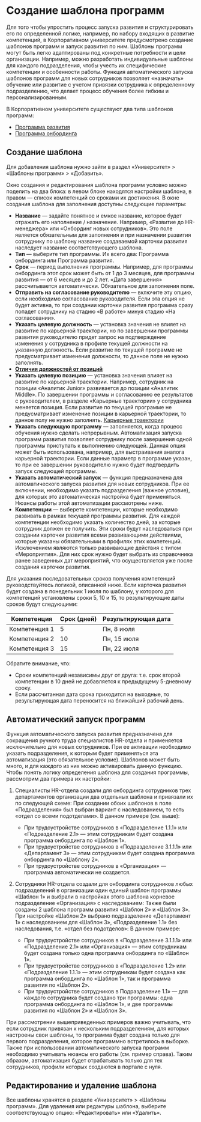 # Создание шаблона программ

Для того чтобы упростить процесс запуска развития и структурировать его по определенной логике, например, по набору входящих в развитие компетенций, в Корпоративном университете предусмотрено создание шаблонов программ и запуск развития по ним.
Шаблоны программ могут быть легко адаптированы под конкретные потребности и цели организации. Например, можно разработать индивидуальные шаблоны для каждого подразделения, чтобы учесть их специфические компетенции и особенности работы. Функция автоматического запуска шаблонов программ для новых сотрудников позволяет «назначать» обучение или развитие с учетом привязки сотрудника к определенному подразделению, что делает процесс обучения более гибким и персонализированным.

В Корпоративном университете существуют два типа шаблонов программ:
- [Программа развития](development_program.md)
- [Программа онбординга](onboarding_program.md)

## Создание шаблона
Для добавления шаблона нужно зайти в раздел «Университет» > «Шаблоны программ» > «Добавить».

Окно создания и редактирования шаблона программ условно можно поделить на два блока: в левом блоке находятся настройки шаблона, в правом — список компетенций со сроками их достижения.
В окне создания шаблона для заполнения доступны следующие параметры:

- **Название** — задайте понятное и емкое название, которое будет отражать его наполнение / назначение. Например, «Развитие до HR-менеджера» или «Онбординг новых сотрудников». Это поле является обязательным для заполнения и при назначении развития сотруднику по шаблону название создаваемой карточки развития наследует название соответствующего шаблона.
- **Тип** — выберите тип программы. Их всего два: Программа онбординга или Программа развития.
- **Срок** — период выполнения программы. Например, для программы онбординга этот срок может быть от 1 до 3 месяцев, для программы развития — от 6 месяцев и до 2 лет. «Дата завершения» рассчитывается автоматически. Обязательное для заполнения поле.
- **Отправить на согласование руководителю** — включите эту опцию, если необходимо согласование руководителя. Если эта опция не будет активна, то при создании карточки развития программа сразу попадет сотруднику на стадию «В работе» минуя стадию «На согласовании».
- **Указать целевую должность** — установка значения не влияет на развитие по карьерной траектории, но по завершении программы развития руководителю придет запрос на подтверждение изменения у сотрудника в профиле текущей должности на указанную должность. Если развитие по текущей программе не предусматривает изменения должности, то данное поле не нужно заполнять.
- **[Отличия должностей от позиций](TODO)**
- **Указать целевую позицию** — установка значения влияет на развитие по карьерной траектории. Например, сотрудник на позиции «Аналитик Junior» развивается до позиции «Аналитик Middle». По завершении программы и согласованию ее результатов с руководителем, в разделе «Карьерные траектории» у сотрудника меняется позиция. Если развитие по текущей программе не предусматривает изменение позиции в карьерной траектории, то данное полу не нужно заполнять. [Карьерные траектории](TODO)
- **Указать следующую программу** — заполняется, когда процесс обучения нужно сделать непрерывным. Автоматизация запуска программ развития позволяет сотруднику после завершения одной программы приступать к выполнению следующей. Данная опция может быть использована, например, для выстраивания аналога карьерной траектории. Если данные параметр в программе указан, то при ее завершении руководителю нужно будет подтвердить запуск следующей программы.
- **Указать автоматический запуск** — функция предназначена для автоматического запуска развития для новых сотрудников. При ее включении, необходимо указать подразделения (важное условие), для которых это автоматическая настройка будет применяться. Нюансы работы этой автоматизации рассмотрены ниже.
- **Компетенции** — выберете компетенции, которые необходимо развивать в рамках текущей программы развития. Для каждой компетенции необходимо указать количество дней, за которые сотрудник должен ее получить. Эти сроки будут наследоваться при создании карточки развития всеми развивающими действиями, которые указаны обязательными в профилях этих компетенций. Исключением являются только развивающие действия с типом «Мероприятия». Для них срок нужно будет выбрать из справочника ранее заведенных дат мероприятий, что осуществляется уже после создания карточки развития.

Для указания последовательных сроков получения компетенций руководствуйтесь логикой, описанной ниже. Если карточка развития будет создана в понедельник 1 июля по шаблону, у которого для компетенций установлены сроки 5, 10 и 15, то результирующие даты сроков будут следующими:

| Компетенция | Срок (дней) | Результирующая дата |
|---|---|---|
| Компетенция 1 | 5 | Пн, 8 июля |
| Компетенция 2 | 10 | Пн, 15 июля |
| Компетенция 3 | 15 | Пн, 22 июля |

Обратите внимание, что:
- Сроки компетенций независимы друг от друга: т.е. срок второй компетенции в 10 дней не добавляется к предыдущему 5-дневному сроку.
- Если рассчитанная дата срока приходится на выходные, то результирующая дата переносится на ближайший рабочий день.

## Автоматический запуск программ
Функция автоматического запуска развития предназначена для сокращения ручного труда специалистов HR-отдела и применяется исключительно для новых сотрудников. При ее активации необходимо указать подразделения, к которым будет применяться эта автоматизация (это обязательное условие).
Шаблонов может быть много, и для каждого из них можно активировать данную функцию. Чтобы понять логику определения шаблона для создания программы, рассмотрим два примера их настройки:

1.  Специалисты HR-отдела создали для онбординга сотрудников трех департаментов организации два отдельных шаблона и привязали их по следующей схеме:
    При создании обоих шаблонов в поле «Подразделения» был выбран вариант с наследованием, то есть «отдел со всеми подотделами».
    В данном примере (см. выше):
    - При трудоустройстве сотрудников в «Подразделение 1.1.1» или «Подразделение 2.1» — этим сотрудникам будет создана программа онбординга по «Шаблон 1».
    - При трудоустройстве сотрудников в «Подразделение 3.1.1.1» или «Департамент 3» — этим сотрудникам будет создана программа онбординга по «Шаблону 2».
    - При трудоустройстве сотрудников в «Организация» — программа автоматически не создается.

2.  Сотрудники HR-отдела создали для онбординга сотрудников любых подразделений в организации один единый шаблон программы «Шаблон 1» и выбрали в настройках этого шаблона корневое подразделение «Организация» с наследованием:
    Также были созданы 2 шаблона программ развития «Шаблон 2» и «Шаблон 3». При настройке «Шаблон 2» выбрано подразделение «Департамент 1» с наследованием для «Шаблон 3», «Подразделение 1.1» без наследования, т.е. «отдел без подотделов»:
    В данном примере:
    - При трудоустройстве сотрудников в «Подразделение 3.1.1.1» или «Подразделение 2.1» или «Организация» — этим сотрудникам будет создана только одна программа онбординга по «Шаблон 1».
    - При трудоустройстве сотрудников в «Подразделение 1.2» или «Подразделение 1.1.1» — этим сотрудникам будет создана как программа онбординга по «Шаблон 1», так и программа развития по «Шаблон 2».
    - При трудоустройстве сотрудников в Подразделение 1.1» — для каждого сотрудника будет создано три программы: одна программа онбординга по «Шаблон 1», и две программы развития по «Шаблон 2» и «Шаблон 3».

При рассмотрении вышеприведенных примеров важно учитывать, что если сотрудник привязан к нескольким подразделениям, для которых настроены свои шаблоны, то программа будет создана только для первого подразделения, которое программно встретилось в выборке.
Также при использовании автоматического запуска программ необходимо учитывать нюансы его работы (см. пример справа).
Таким образом, автоматизация будет отрабатывать только для тех сотрудников, профили которых создаются в портале с нуля.

## Редактирование и удаление шаблона
Все шаблоны хранятся в разделе «Университет» > «Шаблоны программ». Для удаления или редактуры шаблона, выберите соответствующую опцию: «Редактировать» или «Удалить». 